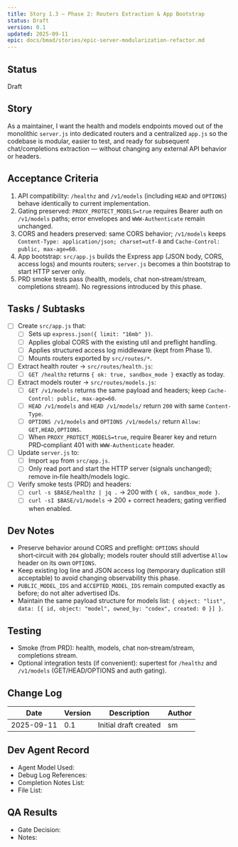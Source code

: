 ```yaml
---
title: Story 1.3 — Phase 2: Routers Extraction & App Bootstrap
status: Draft
version: 0.1
updated: 2025-09-11
epic: docs/bmad/stories/epic-server-modularization-refactor.md
---
```


## Status

Draft

## Story

As a maintainer, I want the health and models endpoints moved out of the monolithic `server.js` into dedicated routers and a centralized `app.js` so the codebase is modular, easier to test, and ready for subsequent chat/completions extraction — without changing any external API behavior or headers.

## Acceptance Criteria

1. API compatibility: `/healthz` and `/v1/models` (including `HEAD` and `OPTIONS`) behave identically to current implementation.
2. Gating preserved: `PROXY_PROTECT_MODELS=true` requires Bearer auth on `/v1/models` paths; error envelopes and `WWW-Authenticate` remain unchanged.
3. CORS and headers preserved: same CORS behavior; `/v1/models` keeps `Content-Type: application/json; charset=utf-8` and `Cache-Control: public, max-age=60`.
4. App bootstrap: `src/app.js` builds the Express app (JSON body, CORS, access logs) and mounts routers; `server.js` becomes a thin bootstrap to start HTTP server only.
5. PRD smoke tests pass (health, models, chat non‑stream/stream, completions stream). No regressions introduced by this phase.

## Tasks / Subtasks

- [ ] Create `src/app.js` that:
  - [ ] Sets up `express.json({ limit: "16mb" })`.
  - [ ] Applies global CORS with the existing util and preflight handling.
  - [ ] Applies structured access log middleware (kept from Phase 1).
  - [ ] Mounts routers exported by `src/routes/*`.

- [ ] Extract health router → `src/routes/health.js`:
  - [ ] `GET /healthz` returns `{ ok: true, sandbox_mode }` exactly as today.

- [ ] Extract models router → `src/routes/models.js`:
  - [ ] `GET /v1/models` returns the same payload and headers; keep `Cache-Control: public, max-age=60`.
  - [ ] `HEAD /v1/models` and `HEAD /v1/models/` return `200` with same `Content-Type`.
  - [ ] `OPTIONS /v1/models` and `OPTIONS /v1/models/` return `Allow: GET,HEAD,OPTIONS`.
  - [ ] When `PROXY_PROTECT_MODELS=true`, require Bearer key and return PRD‑compliant 401 with `WWW-Authenticate` header.

- [ ] Update `server.js` to:
  - [ ] Import `app` from `src/app.js`.
  - [ ] Only read port and start the HTTP server (signals unchanged); remove in‑file health/models logic.

- [ ] Verify smoke tests (PRD) and headers:
  - [ ] `curl -s $BASE/healthz | jq .` → 200 with `{ ok, sandbox_mode }`.
  - [ ] `curl -sI $BASE/v1/models` → 200 + correct headers; gating verified when enabled.

## Dev Notes

- Preserve behavior around CORS and preflight: `OPTIONS` should short‑circuit with `204` globally; models router should still advertise `Allow` header on its own `OPTIONS`.
- Keep existing log line and JSON access log (temporary duplication still acceptable) to avoid changing observability this phase.
- `PUBLIC_MODEL_IDS` and `ACCEPTED_MODEL_IDS` remain computed exactly as before; do not alter advertised IDs.
- Maintain the same payload structure for models list: `{ object: "list", data: [{ id, object: "model", owned_by: "codex", created: 0 }] }`.

## Testing

- Smoke (from PRD): health, models, chat non‑stream/stream, completions stream.
- Optional integration tests (if convenient): supertest for `/healthz` and `/v1/models` (GET/HEAD/OPTIONS and auth gating).

## Change Log

| Date       | Version | Description           | Author |
| ---------- | ------- | --------------------- | ------ |
| 2025-09-11 | 0.1     | Initial draft created | sm     |

## Dev Agent Record

- Agent Model Used:
- Debug Log References:
- Completion Notes List:
- File List:

## QA Results

- Gate Decision:
- Notes:
